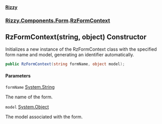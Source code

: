 #### [Rizzy](index.md 'index')
### [Rizzy.Components.Form](Rizzy.Components.Form.md 'Rizzy.Components.Form').[RzFormContext](Rizzy.Components.Form.RzFormContext.md 'Rizzy.Components.Form.RzFormContext')

## RzFormContext(string, object) Constructor

Initializes a new instance of the RzFormContext class with the specified form name and model, generating an identifier automatically.

```csharp
public RzFormContext(string formName, object model);
```
#### Parameters

<a name='Rizzy.Components.Form.RzFormContext.RzFormContext(string,object).formName'></a>

`formName` [System.String](https://docs.microsoft.com/en-us/dotnet/api/System.String 'System.String')

The name of the form.

<a name='Rizzy.Components.Form.RzFormContext.RzFormContext(string,object).model'></a>

`model` [System.Object](https://docs.microsoft.com/en-us/dotnet/api/System.Object 'System.Object')

The model associated with the form.